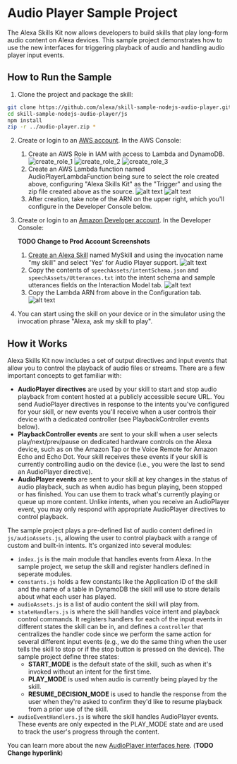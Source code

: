 # Audio Player Sample Project

The Alexa Skills Kit now allows developers to build skills that play long-form audio content on Alexa devices.  This sample project demonstrates how to use the new interfaces for triggering playback of audio and handling audio player input events.

## How to Run the Sample

1. Clone the project and package the skill:
```bash
git clone https://github.com/alexa/skill-sample-nodejs-audio-player.git
cd skill-sample-nodejs-audio-player/js
npm install
zip -r ../audio-player.zip *
```
2. Create or login to an [AWS account](https://aws.amazon.com/). In the AWS Console:

    1. Create an AWS Role in IAM with access to Lambda and DynamoDB.
        ![create_role_1](https://cloud.githubusercontent.com/assets/7671574/17451098/09f64f40-5b19-11e6-82ee-b82c98387052.png "AWS Create Role Screenshot 1")
        ![create_role_2](https://cloud.githubusercontent.com/assets/7671574/17451100/0c3ef928-5b19-11e6-9aca-8cd353106396.png "AWS Create Role Screenshot 2")
        ![create_role_3](https://cloud.githubusercontent.com/assets/7671574/17451101/0e3c5ff4-5b19-11e6-90f6-0210dae6f9dc.png "AWS Create Role Screenshot 3")
    2. Create an AWS Lambda function named AudioPlayerLambdaFunction being sure to select the role created above, configuring "Alexa Skills Kit" as the "Trigger" and using the zip file created above as the source.
    ![alt text](https://s3.amazonaws.com/lantern-public-assets/audio-player-assets/aws-lambda-role.PNG "AWS Lambda Role")
    ![alt text](https://s3.amazonaws.com/lantern-public-assets/audio-player-assets/aws-lambda-ask-trigger.PNG "AWS Lambda Trigger")
   3. After creation, take note of the ARN on the upper right, which you'll configure in the Developer Console below.
3. Create or login to an [Amazon Developer account](https://developer.amazon.com).  In the Developer Console:

    **TODO Change to Prod Account Screenshots**
    1. [Create an Alexa Skill](https://developer.amazon.com/public/solutions/alexa/alexa-skills-kit/docs/developing-an-alexa-skill-as-a-lambda-function) named MySkill and using the invocation name "my skill" and select 'Yes' for Audio Player support.
     ![alt text](https://s3.amazonaws.com/lantern-public-assets/audio-player-assets/developer-portal-skill-information.PNG "Developer Portal Skill Information")
    2. Copy the contents of `speechAssets/intentSchema.json` and `speechAssets/Utterances.txt` into the intent schema and sample utterances fields on the Interaction Model tab.
    ![alt text](https://s3.amazonaws.com/lantern-public-assets/audio-player-assets/developer-portal-interaction-model.PNG "Developer Portal Interaction Model")
    3. Copy the Lambda ARN from above in the Configuration tab.
     ![alt text](https://s3.amazonaws.com/lantern-public-assets/audio-player-assets/developer-portal-configuration.PNG "Developer Portal Configuration")
4. You can start using the skill on your device or in the simulator using the invocation phrase "Alexa, ask my skill to play".

## How it Works

Alexa Skills Kit now includes a set of output directives and input events that allow you to control the playback of audio files or streams.  There are a few important concepts to get familiar with:

* **AudioPlayer directives** are used by your skill to start and stop audio playback from content hosted at a publicly accessible secure URL.  You  send AudioPlayer directives in response to the intents you've configured for your skill, or new events you'll receive when a user controls their device with a dedicated controller (see PlaybackController events below).
* **PlaybackController events** are sent to your skill when a user selects play/next/prev/pause on dedicated hardware controls on the Alexa device, such as on the Amazon Tap or the Voice Remote for Amazon Echo and Echo Dot.  Your skill receives these events if your skill is currently controlling audio on the device (i.e., you were the last to send an AudioPlayer directive).
* **AudioPlayer events** are sent to your skill at key changes in the status of audio playback, such as when audio has begun playing, been stopped or has finished.  You can use them to track what's currently playing or queue up more content.  Unlike intents, when you receive an AudioPlayer event, you may only respond with appropriate AudioPlayer directives to control playback.

The sample project plays a pre-defined list of audio content defined in `js/audioAssets.js`, allowing the user to control playback with a range of custom and built-in intents.  It's organized into several modules:

* `index.js` is the main module that handles events from Alexa.  In the sample project, we setup the skill and register handlers defined in seperate modules.
* `constants.js` holds a few constants like the Application ID of the skill and the name of a table in DynamoDB the skill will use to store details about what each user has played.
* `audioAssets.js` is a list of audio content the skill will play from.
* `stateHandlers.js` is where the skill handles voice intent and playback control commands.  It registers handlers for each of the input events in different states the skill can be in, and defines a `controller` that centralizes the handler code since we perform the same action for several different input events (e.g., we do the same thing when the user tells the skill to stop or if the stop button is pressed on the device).  The sample project define three states:
    * **START_MODE** is the default state of the skill, such as when it's invoked without an intent for the first time.
    * **PLAY_MODE** is used when audio is currently being played by the skill.
    * **RESUME_DECISION_MODE** is used to handle the response from the user when they're asked to confirm they'd like to resume playback from a prior use of the skill.
* `audioEventHandlers.js` is where the skill handles AudioPlayer events.  These events are only expected in the PLAY_MODE state and are used to track the user's progress through the content. 

You can learn more about the new [AudioPlayer interfaces here](https://drive.corp.amazon.com/view/DevComm/ask-docs/custom-audioplayer-interface-reference.html). (**TODO Change hyperlink**)